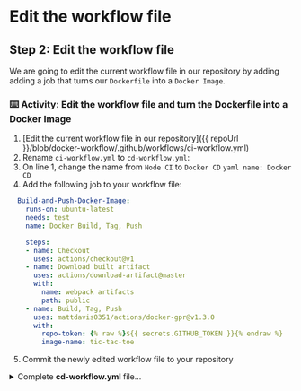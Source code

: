 # Edit the workflow file

## Step 2: Edit the workflow file

We are going to edit the current workflow file in our repository by adding adding a job that turns our `Dockerfile` into a `Docker Image`.

### :keyboard: Activity: Edit the workflow file and turn the Dockerfile into a Docker Image

1. [Edit the current workflow file in our repository]({{ repoUrl }}/blob/docker-workflow/.github/workflows/ci-workflow.yml)
2. Rename `ci-workflow.yml` to `cd-workflow.yml`:
3. On line 1, change the name from `Node CI` to `Docker CD`
   `yaml name: Docker CD`
4. Add the following job to your workflow file:

```yaml
  Build-and-Push-Docker-Image:
    runs-on: ubuntu-latest
    needs: test
    name: Docker Build, Tag, Push

    steps:
    - name: Checkout
      uses: actions/checkout@v1
    - name: Download built artifact
      uses: actions/download-artifact@master
      with:
        name: webpack artifacts
        path: public
    - name: Build, Tag, Push
      uses: mattdavis0351/actions/docker-gpr@v1.3.0
      with:
        repo-token: {% raw %}${{ secrets.GITHUB_TOKEN }}{% endraw %}
        image-name: tic-tac-toe
```

5. Commit the newly edited workflow file to your repository

<details><summary>Complete <b>cd-workflow.yml</b> file...</summary>

```yaml
name: Docker CD

on:
  push:
    paths:
    - "**Dockerfile**"

jobs:
  build:
    runs-on: ubuntu-latest
    steps:
    - uses: actions/checkout@v1
    - name: npm install and build webpack
      run: |
        npm install
        npm run build
    - uses: actions/upload-artifact@master
      with:
        name: webpack artifacts
        path: public/

  test:
    runs-on: ubuntu-latest
    needs: build
    strategy:
      matrix:
        os: [ubuntu-lastest, windows-2016]
        node-version: [12.x, 14.x]

    steps:
    - uses: actions/checkout@v1
    - name: Use Node.js {% raw %}${{ matrix.node-version }}{% endraw %}
      uses: actions/setup-node@v1
      with:
        node-version: {% raw %}${{ matrix.node-version }}{% endraw %}
    - uses: actions/download-artifact@master
      with:
        name: webpack artifacts
        path: public
    - name: npm install, and test
      run: |
        npm install
        npm test
      env:
        CI: true

  Build-and-Push-Docker-Image:
    runs-on: ubuntu-latest
    needs: test
    name: Docker Build, Tag, Push

    steps:
    - name: Checkout
      uses: actions/checkout@v1
    - name: Download built artifact
      uses: actions/download-artifact@master
      with:
        name: webpack artifacts
        path: public
    - name: Build container image
      uses: docker/build-push-action@v1
      with:
        username: {% raw %}${{github.actor}}{% endraw %}
        password: {% raw %}${{secrets.GITHUB_TOKEN}}{% endraw %}
        registry: docker.pkg.github.com
        # TODO: Replace <github-username> with your username!
        repository: <github-username>/github-actions-for-packages/tic-tac-toe
        tag_with_sha: true
```

</details>
